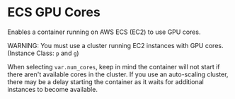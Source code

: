 # ECS GPU Cores

Enables a container running on AWS ECS (EC2) to use GPU cores.

WARNING: You must use a cluster running EC2 instances with GPU cores. (Instance Class: `p` and `g`)

When selecting `var.num_cores`, keep in mind the container will not start if there aren't available cores in the cluster.
If you use an auto-scaling cluster, there may be a delay starting the container as it waits for additional instances to become available.
